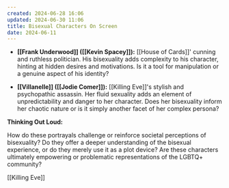 ```yaml
---
created: 2024-06-28 16:06
updated: 2024-06-30 11:06
title: Bisexual Characters On Screen
date: 2024-06-11
---
```


- **[[Frank Underwood]] ([[Kevin Spacey]]):** [[House of Cards]]' cunning and ruthless politician. His bisexuality adds complexity to his character, hinting at hidden desires and motivations. Is it a tool for manipulation or a genuine aspect of his identity?
    
- **[[Villanelle]] ([[Jodie Comer]]):** [[Killing Eve]]'s stylish and psychopathic assassin. Her fluid sexuality adds an element of unpredictability and danger to her character. Does her bisexuality inform her chaotic nature or is it simply another facet of her complex persona?

**Thinking Out Loud:**

How do these portrayals challenge or reinforce societal perceptions of bisexuality? Do they offer a deeper understanding of the bisexual experience, or do they merely use it as a plot device? Are these characters ultimately empowering or problematic representations of the LGBTQ+ community?

[[Killing Eve]]


